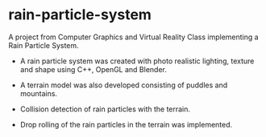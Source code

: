 # rain-particle-system
A project from Computer Graphics and Virtual Reality Class implementing a Rain Particle System.

- A rain particle system was created with photo realistic lighting, texture and shape using C++, OpenGL and Blender.

- A terrain model was also developed consisting of puddles and mountains.

- Collision detection of rain particles with the terrain.

- Drop rolling of the rain particles in the terrain was implemented.
